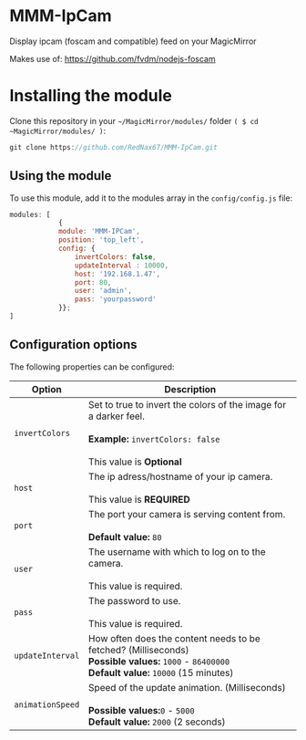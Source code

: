 # MMM-IpCam
Display ipcam (foscam and compatible) feed on your MagicMirror

Makes use of: https://github.com/fvdm/nodejs-foscam

# Installing the module
Clone this repository in your `~/MagicMirror/modules/` folder `( $ cd ~MagicMirror/modules/ )`:
````javascript
git clone https://github.com/RedNax67/MMM-IpCam.git
````

## Using the module

To use this module, add it to the modules array in the `config/config.js` file:
````javascript
modules: [
            {
            module: 'MMM-IPCam',
            position: 'top_left',
            config: {
                invertColors: false,
                updateInterval : 10000,
                host: '192.168.1.47',
                port: 80,
                user: 'admin',
                pass: 'yourpassword' 
            }};
]
````

## Configuration options

The following properties can be configured:


<table width="100%">
	<!-- why, markdown... -->
	<thead>
		<tr>
			<th>Option</th>
			<th width="100%">Description</th>
		</tr>
	<thead>
	<tbody>
		<tr>
			<td><code>invertColors</code></td>
			<td>Set to true to invert the colors of the image for a darker feel.<br>
				<br><b>Example:</b> <code>invertColors: false</code><br>
                                <br> This value is <b>Optional</b>
			</td>
		</tr>
		<tr>
			<td><code>host</code></td>
			<td>The ip adress/hostname of your ip camera.<br>
				<br> This value is <b>REQUIRED</b>
			</td>
		</tr>
		<tr>
			<td><code>port</code></td>
			<td>The port your camera is serving content from.<br>
				<br><b>Default value:</b> <code>80</code>
			</td>
		</tr>
		<tr>
			<td><code>user</code></td>
			<td>The username with which to log on to the camera.<br>
				<br>This value is required. 
			</td>
		</tr>
		<tr>
			<td><code>pass</code></td>
			<td>The password to use.<br>
        <br>This value is required.			</td>
		</tr>
		<tr>
		<tr>
			<td><code>updateInterval</code></td>
			<td>How often does the content needs to be fetched? (Milliseconds)
				<br><b>Possible values:</b> <code>1000</code> - <code>86400000</code>
				<br><b>Default value:</b> <code>10000</code> (15 minutes)
			</td>
		</tr>
		<tr>
			<td><code>animationSpeed</code></td>
			<td>Speed of the update animation. (Milliseconds)<br>
				<br><b>Possible values:</b><code>0</code> - <code>5000</code>
				<br><b>Default value:</b> <code>2000</code> (2 seconds)
			</td>
		</tr>
	</tbody>
</table>



